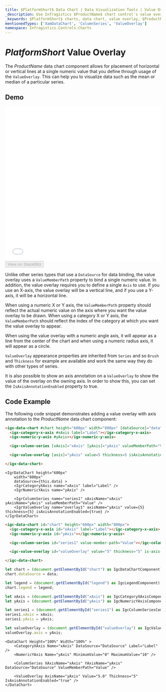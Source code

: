 ```yaml
---
title: $PlatformShort$ Data Chart | Data Visualization Tools | Value Overlay | Infragistics
_description: Use Infragistics $ProductName$ chart control's value overlay feature to place horizontal or vertical lines at a single numeric value. Learn about our $ProductName$ graph types!
_keywords: $PlatformShort$ charts, data chart, value overlay, $ProductName$, Infragistics
mentionedTypes: ['XamDataChart', 'ColumnSeries', 'ValueOverlay']
namespace: Infragistics.Controls.Charts
---
```


# $PlatformShort$ Value Overlay

The $ProductName$ data chart component allows for placement of horizontal or vertical lines at a single numeric value that you define through usage of the `ValueOverlay`. This can help you to visualize data such as the mean or median of a particular series.

## Demo

<div class="sample-container loading" style="height: 500px">
    <iframe id="data-chart-series-value-overlay-iframe" src='{environment:dvDemosBaseUrl}/charts/data-chart-series-value-overlay' width="100%" height="100%" seamless frameBorder="0" onload="onXPlatSampleIframeContentLoaded(this);"></iframe>
</div>
<div>
    <button data-localize="stackblitz" disabled class="stackblitz-btn" data-iframe-id="data-chart-series-value-overlay-iframe" data-demos-base-url="{environment:dvDemosBaseUrl}">View on StackBlitz
    </button>
<sample-button src="charts/data-chart/series-value-overlay"></sample-button>

</div>

<div class="divider--half"></div>

Unlike other series types that use a `DataSource` for data binding, the value overlay uses a `ValueMemberPath` property to bind a single numeric value. In addition, the value overlay requires you to define a single `Axis` to use. If you use an X-axis, the value overlay will be a vertical line, and if you use a Y-axis, it will be a horizontal line.

When using a numeric X or Y axis, the `ValueMemberPath` property should reflect the actual numeric value on the axis where you want the value overlay to be drawn. When using a category X or Y axis, the `ValueMemberPath` should reflect the index of the category at which you want the value overlay to appear.

When using the value overlay with a numeric angle axis, it will appear as a line from the center of the chart and when using a numeric radius axis, it will appear as a circle.

`ValueOverlay` appearance properties are inherited from `Series` and so `Brush` and `Thickness` for example are available and work the same way they do with other types of series.

It is also possible to show an axis annotation on a `ValueOverlay` to show the value of the overlay on the owning axis. In order to show this, you can set the `IsAxisAnnotationEnabled` property to true.

## Code Example

The following code snippet demonstrates adding a value overlay with axis annotation to the $ProductName$ data chart component:

```html
<igx-data-chart #chart height="600px" width="800px" [dataSource]="data">
  <igx-category-x-axis #xAxis label="Label"></igx-category-x-axis>
  <igx-numeric-y-axis #yAxis></igx-numeric-y-axis>

  <igx-column-series [xAxis]="xAxis" [yAxis]="yAxis" valueMemberPath="Value"></igx-column-series>

  <igx-value-overlay [axis]="yAxis" value=5 thickness=5 isAxisAnnotationEnabled=true></igx-value-overlay>

</igx-data-chart>
```

```tsx
<IgrDataChart height="600px"
    width="800px"
    dataSource={this.data} >
    <IgrCategoryXAxis name="xAxis" label="Label" />
    <IgrNumericYAxis name="yAxis" />

    <IgrColumnSeries name="series1" xAxisName="xAxis" yAxisName="yAxis" valueMemberPath="Value" />
    <IgrValueOverlay name="overlay1" axisName="yAxis" value={5} thickness={5} isAxisAnnotationEnabled={true} />
</IgrDataChart>
```

```html
<igc-data-chart id="chart" height="600px" width="800px">
  <igc-category-x-axis id="xAxis" label="Label"></igc-category-x-axis>
  <igc-numeric-y-axis id="yAxis"></igc-numeric-y-axis>

  <igc-column-series id="series1" value-member-path="Value"></igc-column-series>

  <igc-value-overlay id="valueOverlay" value="5" thickness="5" is-axis-annotation-enabled=true></igc-value-overlay>

</igc-data-chart>
```

```ts
let chart = (document.getElementById("chart") as IgcDataChartComponent);
chart.dataSource = data;

let legend = (document.getElementById("legend") as IgcLegendComponent);
chart.legend = legend;

let xAxis = (document.getElementById("xAxis") as IgcCategoryXAxisComponent);
let yAxis = (document.getElementById("yAxis") as IgcNumericYAxisComponent);

let series1 = (document.getElementById("series1") as IgcColumnSeriesComponent);
series1.xAxis = xAxis;
series1.yAxis = yAxis;

let valueOverlay = (document.getElementById("valueOverlay") as IgcValueOverlayComponent);
valueOverlay.axis = yAxis;
```

```razor
<DataChart Height="100%" Width="100%" >
    <CategoryXAxis Name="xAxis" DataSource="DataSource" Label="Label" />
    <NumericYAxis Name="yAxis" MinimumValue="0" MaximumValue="10" />

    <ColumnSeries XAxisName="xAxis" YAxisName="yAxis" DataSource="DataSource" ValueMemberPath="Value" />
    
    <ValueOverlay AxisName="yAxis" Value="5.0" Thickness="5" IsAxisAnnotationEnabled="true" />
</DataChart>
```